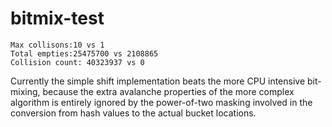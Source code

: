 # bitmix-test

```
Max collisons:10 vs 1
Total empties:25475700 vs 2108865
Collision count: 40323937 vs 0
```

Currently the simple shift implementation beats the more CPU intensive bit-mixing, because the extra avalanche properties of the more complex algorithm is entirely ignored by the power-of-two masking involved in the conversion from hash values to the actual bucket locations.
